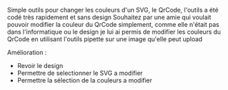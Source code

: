 Simple outils pour changer les couleurs d'un SVG, le QrCode, l'outils a été codé très rapidement et sans design
Souhaitez par une amie qui voulait pouvoir modifier la couleur du QrCode simplement, comme elle n'était pas dans l'informatique ou le design je lui ai permis de modifier les couleurs du QrCode en utilisant l'outils pipette sur une image qu'elle peut upload

Amélioration : 
- Revoir le design
- Permettre de selectionner le SVG a modifier
- Permettre la sélection de la couleurs a modifier
